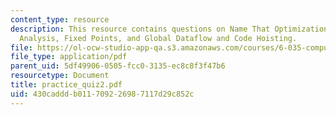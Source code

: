 ```yaml
---
content_type: resource
description: This resource contains questions on Name That Optimization, Dead Variable
  Analysis, Fixed Points, and Global Dataflow and Code Hoisting.
file: https://ol-ocw-studio-app-qa.s3.amazonaws.com/courses/6-035-computer-language-engineering-sma-5502-fall-2005/430cadddb011709226987117d29c852c_practice_quiz2.pdf
file_type: application/pdf
parent_uid: 5df49906-0505-fcc0-3135-ec8c8f3f47b6
resourcetype: Document
title: practice_quiz2.pdf
uid: 430caddd-b011-7092-2698-7117d29c852c
---
```

